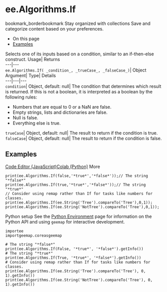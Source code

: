  
#  ee.Algorithms.If 
bookmark_borderbookmark Stay organized with collections  Save and categorize content based on your preferences. 
  * On this page
  * [Examples](https://developers.google.com/earth-engine/apidocs/ee-algorithms-if#examples)


Selects one of its inputs based on a condition, similar to an if-then-else construct. 
Usage| Returns  
---|---  
`ee.Algorithms.If( _condition_, _trueCase_, _falseCase_)`| Object  
Argument| Type| Details  
---|---|---  
`condition`| Object, default: null| The condition that determines which result is returned. If this is not a boolean, it is interpreted as a boolean by the following rules: 
  * Numbers that are equal to 0 or a NaN are false.
  * Empty strings, lists and dictionaries are false.
  * Null is false.
  * Everything else is true.

  
`trueCase`| Object, default: null| The result to return if the condition is true.  
`falseCase`| Object, default: null| The result to return if the condition is false.  
## Examples
[Code Editor (JavaScript)](https://developers.google.com/earth-engine/apidocs/ee-algorithms-if#code-editor-javascript-sample)[Colab (Python)](https://developers.google.com/earth-engine/apidocs/ee-algorithms-if#colab-python-sample) More
```
print(ee.Algorithms.If(false,'*true*','*false*'));// The string "*false*"
print(ee.Algorithms.If(true,'*true*','*false*'));// The string "*true*"
// Consider using remap rather than If for tasks like numbers for classes.
print(ee.Algorithms.If(ee.String('Tree').compareTo('Tree'),0,1));
print(ee.Algorithms.If(ee.String('NotTree').compareTo('Tree'),0,1));
```
Python setup
See the [ Python Environment](https://developers.google.com/earth-engine/guides/python_install) page for information on the Python API and using `geemap` for interactive development.
```
importee
importgeemap.coreasgeemap
```
```
# The string "*false*"
print(ee.Algorithms.If(False, '*true*', '*false*').getInfo())
# The string "*true*"
print(ee.Algorithms.If(True, '*true*', '*false*').getInfo())
# Consider using remap rather than If for tasks like numbers for classes.
print(ee.Algorithms.If(ee.String('Tree').compareTo('Tree'), 0, 1).getInfo())
print(ee.Algorithms.If(ee.String('NotTree').compareTo('Tree'), 0, 1).getInfo())
```

